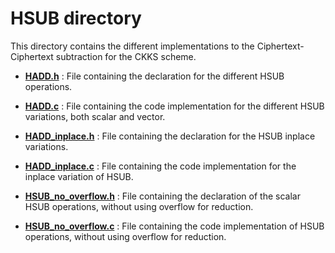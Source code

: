 # HSUB directory

This directory contains the different implementations to the Ciphertext-Ciphertext subtraction for the CKKS scheme.


+ <strong><a href=HADD.h>HADD.h</a></strong> : File containing the declaration for the different HSUB operations.
+ <strong><a href=HADD.c>HADD.c</a></strong> : File containing the code implementation for the different HSUB variations, both scalar and vector.
+ <strong><a href=HADD_inplace.h>HADD_inplace.h</a></strong> : File containing the declaration for the HSUB inplace variations.
+ <strong><a href=HADD_inplace.c>HADD_inplace.c</a></strong> : File containing the code implementation for the inplace variation of HSUB.

+ <strong><a href=HSUB_no_overflow.h>HSUB_no_overflow.h</a></strong> : File containing the declaration of the scalar HSUB operations, without using overflow for reduction.
+ <strong><a href=HSUB_no_overflow.c>HSUB_no_overflow.c</a></strong> : File containing the code implementation of HSUB operations, without using overflow for reduction.




